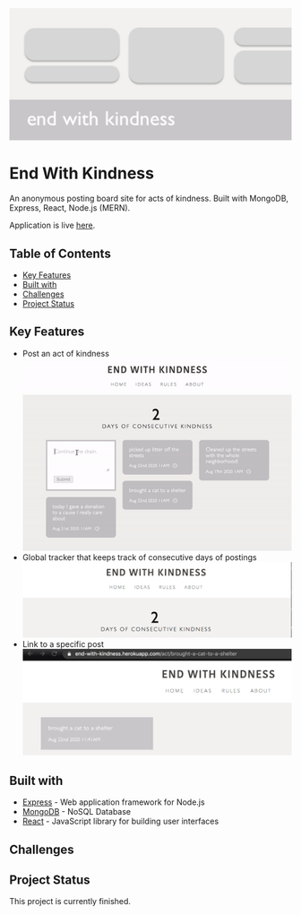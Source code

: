 <p align="center">
  <img src="documentation/logo.png" alt="End With Kindness logo"> 
</p>

# End With Kindness
An anonymous posting board site for acts of kindness. Built with MongoDB, Express, React, Node.js (MERN).

Application is live [here](https://end-with-kindness.herokuapp.com/). 

## Table of Contents
* [Key Features](#key-features)
* [Built with](#built-with)
* [Challenges](#challenges)
* [Project Status](#project-status)

## Key Features
* Post an act of kindness  
![post](documentation/post.gif)
* Global tracker that keeps track of consecutive days of postings  
![day-tracker](documentation/day-tracker.png)
* Link to a specific post  
![link-post](documentation/link-post.png)

## Built with
* [Express](https://expressjs.com/) - Web application framework for Node.js
* [MongoDB](https://www.mongodb.com/) - NoSQL Database
* [React](https://reactjs.org) - JavaScript library for building user interfaces

## Challenges

## Project Status
This project is currently finished.

